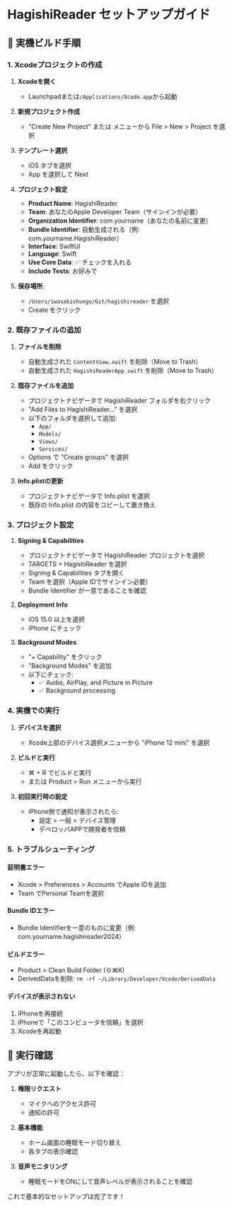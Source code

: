 # HagishiReader セットアップガイド

## 📱 実機ビルド手順

### 1. Xcodeプロジェクトの作成

1. **Xcodeを開く**
   - Launchpadまたは`/Applications/Xcode.app`から起動

2. **新規プロジェクト作成**
   - "Create New Project" または メニューから File > New > Project を選択

3. **テンプレート選択**
   - iOS タブを選択
   - App を選択して Next

4. **プロジェクト設定**
   - **Product Name**: HagishiReader
   - **Team**: あなたのApple Developer Team（サインインが必要）
   - **Organization Identifier**: com.yourname（あなたの名前に変更）
   - **Bundle Identifier**: 自動生成される（例: com.yourname.HagishiReader）
   - **Interface**: SwiftUI
   - **Language**: Swift
   - **Use Core Data**: ✅ チェックを入れる
   - **Include Tests**: お好みで

5. **保存場所**
   - `/Users/iwasakishungo/Git/hagishireader` を選択
   - Create をクリック

### 2. 既存ファイルの追加

1. **ファイルを削除**
   - 自動生成された `ContentView.swift` を削除（Move to Trash）
   - 自動生成された `HagishiReaderApp.swift` を削除（Move to Trash）

2. **既存ファイルを追加**
   - プロジェクトナビゲータで HagishiReader フォルダを右クリック
   - "Add Files to HagishiReader..." を選択
   - 以下のフォルダを選択して追加:
     - `App/`
     - `Models/`
     - `Views/`
     - `Services/`
   - Options で "Create groups" を選択
   - Add をクリック

3. **Info.plistの更新**
   - プロジェクトナビゲータで Info.plist を選択
   - 既存の Info.plist の内容をコピーして置き換え

### 3. プロジェクト設定

1. **Signing & Capabilities**
   - プロジェクトナビゲータで HagishiReader プロジェクトを選択
   - TARGETS > HagishiReader を選択
   - Signing & Capabilities タブを開く
   - Team を選択（Apple IDでサインイン必要）
   - Bundle Identifier が一意であることを確認

2. **Deployment Info**
   - iOS 15.0 以上を選択
   - iPhone にチェック

3. **Background Modes**
   - "+ Capability" をクリック
   - "Background Modes" を追加
   - 以下にチェック:
     - ✅ Audio, AirPlay, and Picture in Picture
     - ✅ Background processing

### 4. 実機での実行

1. **デバイスを選択**
   - Xcode上部のデバイス選択メニューから "iPhone 12 mini" を選択

2. **ビルドと実行**
   - ⌘ + R でビルドと実行
   - または Product > Run メニューから実行

3. **初回実行時の設定**
   - iPhone側で通知が表示されたら:
     - 設定 > 一般 > デバイス管理
     - デベロッパAPPで開発者を信頼

### 5. トラブルシューティング

#### 証明書エラー
- Xcode > Preferences > Accounts でApple IDを追加
- Team でPersonal Teamを選択

#### Bundle IDエラー
- Bundle Identifierを一意のものに変更（例: com.yourname.hagishireader2024）

#### ビルドエラー
- Product > Clean Build Folder (⇧⌘K)
- DerivedDataを削除: `rm -rf ~/Library/Developer/Xcode/DerivedData`

#### デバイスが表示されない
1. iPhoneを再接続
2. iPhoneで「このコンピュータを信頼」を選択
3. Xcodeを再起動

## 🎯 実行確認

アプリが正常に起動したら、以下を確認：

1. **権限リクエスト**
   - マイクへのアクセス許可
   - 通知の許可

2. **基本機能**
   - ホーム画面の睡眠モード切り替え
   - 各タブの表示確認

3. **音声モニタリング**
   - 睡眠モードをONにして音声レベルが表示されることを確認

これで基本的なセットアップは完了です！